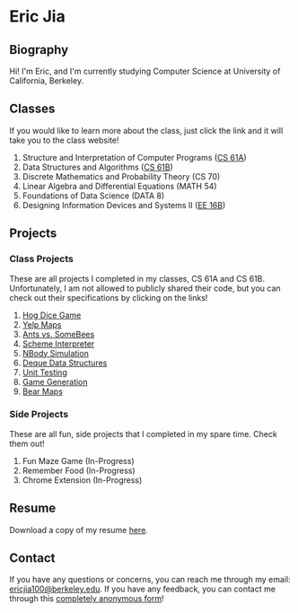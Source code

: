 # Eric Jia

## Biography

Hi! I'm Eric, and I'm currently studying Computer Science at University of California, Berkeley.

## Classes 

If you would like to learn more about the class, just click the link and it will take you to the class website!

1. Structure and Interpretation of Computer Programs ([CS 61A](http://inst.eecs.berkeley.edu/~cs61a/fa17/)) 
2. Data Structures and Algorithms ([CS 61B](https://sp18.datastructur.es/))
3. Discrete Mathematics and Probability Theory (CS 70)
4. Linear Algebra and Differential Equations (MATH 54) 
5. Foundations of Data Science (DATA 8)
6. Designing Information Devices and Systems II ([EE 16B](https://inst.eecs.berkeley.edu/~ee16b/sp18/))

## Projects

### Class Projects

These are all projects I completed in my classes, CS 61A and CS 61B. Unfortunately, I am not allowed to publicly shared their code, but you can check out their specifications by clicking on the links!

1. [Hog Dice Game](http://inst.eecs.berkeley.edu/~cs61a/fa17/proj/hog/)
2. [Yelp Maps](http://inst.eecs.berkeley.edu/~cs61a/fa17/proj/maps/) 
3. [Ants vs. SomeBees](http://inst.eecs.berkeley.edu/~cs61a/fa17/proj/ants/)
4. [Scheme Interpreter](http://inst.eecs.berkeley.edu/~cs61a/fa17/proj/scheme/)
5. [NBody Simulation](https://sp18.datastructur.es/materials/proj/proj0/proj0)
6. [Deque Data Structures](https://sp18.datastructur.es/materials/proj/proj1a/proj1a)
7. [Unit Testing](https://sp18.datastructur.es/materials/proj/proj1b/proj1b)
8. [Game Generation](https://sp18.datastructur.es/materials/proj/proj2/proj2)
9. [Bear Maps](https://sp18.datastructur.es/materials/proj/proj3/proj3)

### Side Projects

These are all fun, side projects that I completed in my spare time. Check them out!

1. Fun Maze Game (In-Progress)
2. Remember Food (In-Progress)
3. Chrome Extension (In-Progress)

## Resume

Download a copy of my resume [here](https://google.com).

## Contact

If you have any questions or concerns, you can reach me through my email: ericjia100@berkeley.edu.
If you have any feedback, you can contact me through this [completely anonymous form](https://docs.google.com/forms/d/e/1FAIpQLSepvIMdvuwMXqr6XmOlG0QqPh0x7R6JLb8F1I3xSeI7AmyRLA/viewform?usp=sf_link)!


